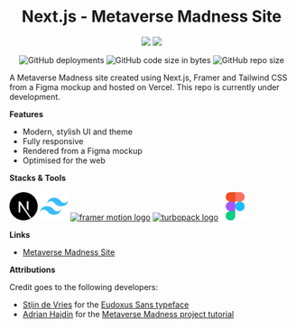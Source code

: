 <div align="center">

<h1>Next.js - Metaverse Madness Site</h1>

![](https://api.checklyhq.com/v1/badges/checks/668a6289-18af-401e-9cd0-04419b2b7839?style=for-the-badge&theme=dark) ![](https://api.checklyhq.com/v1/badges/checks/668a6289-18af-401e-9cd0-04419b2b7839?style=for-the-badge&theme=dark&responseTime=true)

![GitHub deployments](https://img.shields.io/github/deployments/asbhogal/Next.js-Metaverse-Madness-Site/production?label=DEPLOYMENT%20STATE&style=for-the-badge&labelColor=000) ![GitHub code size in bytes](https://img.shields.io/github/languages/code-size/asbhogal/Next.js-Metaverse-Madness-Site?style=for-the-badge&labelColor=000) ![GitHub repo size](https://img.shields.io/github/repo-size/asbhogal/Next.js-Metaverse-Madness-Site?color=blueviolet&style=for-the-badge&labelColor=000)

</div>

A Metaverse Madness site created using Next.js, Framer and Tailwind CSS from a Figma mockup and hosted on Vercel. This repo is currently under development.

<strong>Features</strong>

 - Modern, stylish UI and theme
 - Fully responsive
 - Rendered from a Figma mockup
 - Optimised for the web

 <strong>Stacks &#38; Tools</strong>
<br>
<br>
<a target="_blank" rel="noopener noreferrer" href="https://github.com/devicons/devicon/blob/master/icons/nextjs/nextjs-original.svg"><img src="https://github.com/devicons/devicon/blob/master/icons/nextjs/nextjs-original.svg" alt="nextjs logo" width="50" height="50" style="max-width:100%;"></a>
<a target="_blank" rel="noopener noreferrer" href="https://github.com/devicons/devicon/blob/master/icons/tailwindcss/tailwindcss-plain.svg"><img src="https://github.com/devicons/devicon/blob/master/icons/tailwindcss/tailwindcss-plain.svg" alt="tailwind logo" width="50" height="50" style="max-width:100%;"></a>
<a target="_blank" rel="noopener noreferrer" href="https://camo.githubusercontent.com/179d66ab2b0321726c88a586c4ad38802e7113a3c98c6fd3f0156c01c98cfd14/68747470733a2f2f6672616d657275736572636f6e74656e742e636f6d2f696d616765732f34386861395a52396f5a51475136675a38595566456c50335430412e706e67"><img src="https://camo.githubusercontent.com/179d66ab2b0321726c88a586c4ad38802e7113a3c98c6fd3f0156c01c98cfd14/68747470733a2f2f6672616d657275736572636f6e74656e742e636f6d2f696d616765732f34386861395a52396f5a51475136675a38595566456c50335430412e706e67" alt="framer motion logo" width="50" height="50" style="max-width:100%;"></a>
<a target="_blank" rel="noopener noreferrer" href="https://turbo.build/images/docs/pack/turbopack-hero-logo-dark.svg"><img src="https://turbo.build/images/docs/pack/turbopack-hero-logo-dark.svg" alt="turbopack logo" width="50" height="50" style="max-width:100%;"></a>
<a target="_blank" rel="noopener noreferrer" href="https://github.com/devicons/devicon/blob/master/icons/figma/figma-original.svg"><img src="https://github.com/devicons/devicon/blob/master/icons/figma/figma-original.svg" alt="Figma logo" width="50" height="50" style="max-width:100%;"></a>

<strong>Links</strong>

 - <a href="https://metaverse-madness-site.vercel.app/" target="_blank">Metaverse Madness Site</a>

<strong>Attributions</strong>

Credit goes to the following developers:

 - <a target="_blank" href="https://www.linkedin.com/in/stijn-dv/">Stijn de Vries</a> for the <a href="https://stijndv.com/goodies/eudoxus-sans/">Eudoxus Sans typeface</a>
 - <a  target="_blank" href="https://www.linkedin.com/in/adrianhajdin/">Adrian Hajdin</a> for the <a href="https://www.youtube.com/watch?v=ugCN_gynFYw">Metaverse Madness project tutorial<a>